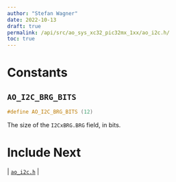 ```yaml
---
author: "Stefan Wagner"
date: 2022-10-13
draft: true
permalink: /api/src/ao_sys_xc32_pic32mx_1xx/ao_i2c.h/
toc: true
---
```


# Constants

## `AO_I2C_BRG_BITS`

```c
#define AO_I2C_BRG_BITS (12)
```

The size of the `I2CxBRG.BRG` field, in bits.

# Include Next

| [`ao_i2c.h`](../ao_sys_xc32_pic32/ao_i2c.h.md) |
